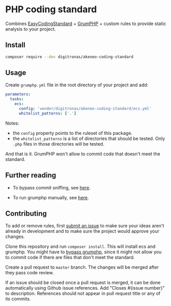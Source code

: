 # PHP coding standard

Combines [EasyCodingStandard](https://github.com/Symplify/EasyCodingStandard) + [GrumPHP](https://github.com/phpro/grumphp) + custom rules to provide static analysis to your project.

## Install

```bash
composer require --dev digitronas/akeneo-coding-standard
```

## Usage

Create `grumphp.yml` file in the root directory of your project and add:

```YAML
parameters:
  tasks:
    ecs:
      config: 'vendor/digitronas/akeneo-coding-standard/ecs.yml'
      whitelist_patterns: ['.']
```

Notes:
- the `config` property points to the ruleset of 
this package.
- the `whitelist_patterns` is a list of directories that should be tested. Only `.php` files in those directories will be tested.

And that is it. GrumPHP won't allow to commit code that doesn't meet the standard.

## Further reading

- To bypass commit sniffing, see [here](https://github.com/phpro/grumphp/blob/master/doc/faq.md#how-can-i-bypass-grumphp).

- To run grumphp manually, see [here](https://github.com/phpro/grumphp/blob/master/doc/commands.md#run).

## Contributing

To add or remove rules, first [submit an issue](https://github.com/digitronas/akeneo-coding-standard/issues) to make sure your ideas aren't already in development and to make sure the project would approve your changes.

Clone this repository and run `composer install`. This will install ecs and grumphp. You might have to [bypass grumphp](https://github.com/phpro/grumphp/blob/master/doc/faq.md#how-can-i-bypass-grumphp), since it might not allow you to commit code if there are files that don't meet the standard.

Create a pull request to `master` branch. The changes will be merged after they pass code review.

If an issue should be closed once a pull request is merged, it can be done automatically using Github issue references. Add "Closes #{issue number}" to description. References should not appear in pull request title or any of its commits.
